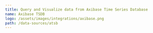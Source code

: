 ```yaml
---
title: Query and Visualize data from Axibase Time Series Database
name: Axibase TSDB
logo: /assets/images/integrations/axibase.png
path: /data-sources/atsb
---
```

